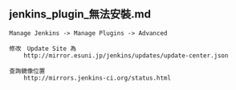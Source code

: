 jenkins_plugin_無法安裝.md
---
	Manage Jenkins -> Manage Plugins -> Advanced 

	修改　Update Site 為 
		http://mirror.esuni.jp/jenkins/updates/update-center.json

	查詢鏡像位置
		http://mirrors.jenkins-ci.org/status.html